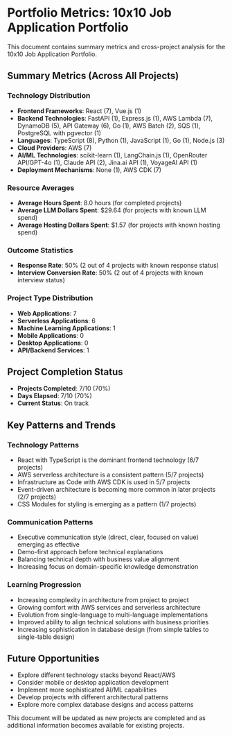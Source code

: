 # Portfolio Metrics: 10x10 Job Application Portfolio

This document contains summary metrics and cross-project analysis for the 10x10 Job Application Portfolio.

## Summary Metrics (Across All Projects)

### Technology Distribution
- **Frontend Frameworks**: React (7), Vue.js (1)
- **Backend Technologies**: FastAPI (1), Express.js (1), AWS Lambda (7), DynamoDB (5), API Gateway (6), Go (1), AWS Batch (2), SQS (1), PostgreSQL with pgvector (1)
- **Languages**: TypeScript (8), Python (1), JavaScript (1), Go (1), Node.js (3)
- **Cloud Providers**: AWS (7)
- **AI/ML Technologies**: scikit-learn (1), LangChain.js (1), OpenRouter API/GPT-4o (1), Claude API (2), Jina.ai API (1), VoyageAI API (1)
- **Deployment Mechanisms**: None (1), AWS CDK (7)

### Resource Averages
- **Average Hours Spent**: 8.0 hours (for completed projects)
- **Average LLM Dollars Spent**: $29.64 (for projects with known LLM spend)
- **Average Hosting Dollars Spent**: $1.57 (for projects with known hosting spend)

### Outcome Statistics
- **Response Rate**: 50% (2 out of 4 projects with known response status)
- **Interview Conversion Rate**: 50% (2 out of 4 projects with known interview status)

### Project Type Distribution
- **Web Applications**: 7
- **Serverless Applications**: 6
- **Machine Learning Applications**: 1
- **Mobile Applications**: 0
- **Desktop Applications**: 0
- **API/Backend Services**: 1

## Project Completion Status
- **Projects Completed**: 7/10 (70%)
- **Days Elapsed**: 7/10 (70%)
- **Current Status**: On track

## Key Patterns and Trends

### Technology Patterns
- React with TypeScript is the dominant frontend technology (6/7 projects)
- AWS serverless architecture is a consistent pattern (5/7 projects)
- Infrastructure as Code with AWS CDK is used in 5/7 projects
- Event-driven architecture is becoming more common in later projects (2/7 projects)
- CSS Modules for styling is emerging as a pattern (1/7 projects)

### Communication Patterns
- Executive communication style (direct, clear, focused on value) emerging as effective
- Demo-first approach before technical explanations
- Balancing technical depth with business value alignment
- Increasing focus on domain-specific knowledge demonstration

### Learning Progression
- Increasing complexity in architecture from project to project
- Growing comfort with AWS services and serverless architecture
- Evolution from single-language to multi-language implementations
- Improved ability to align technical solutions with business priorities
- Increasing sophistication in database design (from simple tables to single-table design)

## Future Opportunities
- Explore different technology stacks beyond React/AWS
- Consider mobile or desktop application development
- Implement more sophisticated AI/ML capabilities
- Develop projects with different architectural patterns
- Explore more complex database designs and access patterns

This document will be updated as new projects are completed and as additional information becomes available for existing projects.
